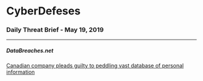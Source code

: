 # CyberDefeses
### Daily Threat Brief - May 19, 2019

 
-----
 
##### DataBreaches.net
[Canadian company pleads guilty to peddling vast database of personal information](https://www.databreaches.net/canadian-company-pleads-guilty-to-peddling-vast-database-of-personal-information/)
 
